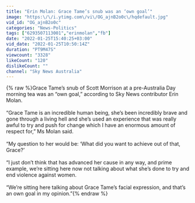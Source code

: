 ```yaml
---
title: "Erin Molan: Grace Tame’s snub was an ‘own goal’"
image: "https:\/\/i.ytimg.com\/vi\/OG_ajnB2o0c\/hqdefault.jpg"
vid_id: "OG_ajnB2o0c"
categories: "News-Politics"
tags: ["6293507113001","erinmolan","fb"]
date: "2022-01-25T15:40:25+03:00"
vid_date: "2022-01-25T10:50:14Z"
duration: "PT9M47S"
viewcount: "3328"
likeCount: "120"
dislikeCount: ""
channel: "Sky News Australia"
---
```

{% raw %}Grace Tame’s snub of Scott Morrison at a pre-Australia Day morning tea was an “own goal,” according to Sky News contributor Erin Molan.<br /><br />“Grace Tame is an incredible human being, she’s been incredibly brave and gone through a living hell and she’s used an experience that was really awful to try and push for change which I have an enormous amount of respect for,” Ms Molan said.  <br /><br />“My question to her would be: ‘What did you want to achieve out of that, Grace?’<br /><br />“I just don’t think that has advanced her cause in any way, and prime example, we’re sitting here now not talking about what she’s done to try and end violence against women.<br /><br />“We’re sitting here talking about Grace Tame’s facial expression, and that’s an own goal in my opinion.”{% endraw %}
